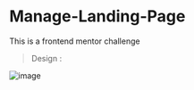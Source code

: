 # Manage-Landing-Page
This is a frontend mentor challenge 

> Design :

![image](https://github.com/JeremiahRanen7/Frontend-Mentor-Challenges/assets/141173239/73703342-63b1-4a70-bc09-1a36dc6354f3)
